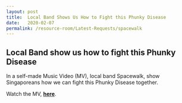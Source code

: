 ```yaml
---
layout: post
title:  Local Band Shows Us How to Fight this Phunky Disease
date:   2020-02-07
permalink: /resource-room/Latest-Requests/spacewalk
---
```


## Local Band show us how to fight this Phunky Disease

In a self-made Music Video (MV), local band Spacewalk, show Singaporeans how we can fight this Phunky Disease together.

Watch the MV, **[here](https://www.youtube.com/watch?v=ueS9Q5KjQdQ)**.
